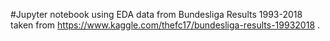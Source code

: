#Jupyter notebook using EDA data from Bundesliga Results 1993-2018 taken from https://www.kaggle.com/thefc17/bundesliga-results-19932018 .
